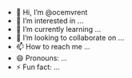 - 👋 Hi, I’m @ocemvrent
- 👀 I’m interested in ...
- 🌱 I’m currently learning ...
- 💞️ I’m looking to collaborate on ...
- 📫 How to reach me ...
- 😄 Pronouns: ...
- ⚡ Fun fact: ...

<!---
ocemvrent/ocemvrent is a ✨ special ✨ repository because its `README.md` (this file) appears on your GitHub profile.
You can click the Preview link to take a look at your changes.
--->
